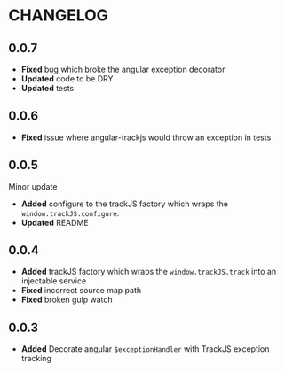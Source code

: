#	CHANGELOG

## 0.0.7

- **Fixed** bug which broke the angular exception decorator
- **Updated** code to be DRY
- **Updated** tests

## 0.0.6

- **Fixed** issue where angular-trackjs would throw an exception in tests

## 0.0.5

Minor update

- **Added** configure to the trackJS factory which wraps the `window.trackJS.configure`.
- **Updated** README

## 0.0.4

-	**Added** trackJS factory which wraps the `window.trackJS.track` into an injectable service
-	**Fixed** incorrect source map path
-	**Fixed** broken gulp watch

## 0.0.3

- **Added** Decorate angular `$exceptionHandler` with TrackJS exception tracking
